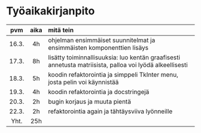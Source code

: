 # Työaikakirjanpito

| pvm   | aika        | mitä tein |
| :---: | :---------: | :-------- |
| 16.3. | 4h  | ohjelman ensimmäiset suunnitelmat ja ensimmäisten komponenttien lisäys|
| 17.3. | 8h  | lisätty toiminnallisuuksia: luo kentän graafisesti annetusta matriisista, palloa voi lyödä alkeellisesti |
| 18.3. | 5h  | koodin refaktorointia ja simppeli TkInter menu, josta pelin voi käynnistää |
| 19.3. | 4h  | koodin refaktorointia ja docstringejä |
| 20.3. | 2h  | bugin korjaus ja muuta pientä |
| 22.3. | 2h  | refaktorointia again ja tähtäysviiva lyönneille |
| Yht.  | 25h |           |
